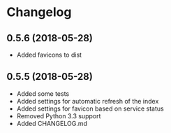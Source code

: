 # Changelog

## 0.5.6 (2018-05-28)

* Added favicons to dist

## 0.5.5 (2018-05-28)

* Added some tests
* Added settings for automatic refresh of the index
* Added settings for favicon based on service status
* Removed Python 3.3 support
* Added CHANGELOG.md
